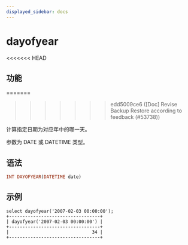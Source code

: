 ```yaml
---
displayed_sidebar: docs
---
```


# dayofyear

<<<<<<< HEAD
## 功能
=======

>>>>>>> edd5009ce6 ([Doc] Revise Backup Restore according to feedback (#53738))

计算指定日期为对应年中的哪一天。

参数为 DATE 或 DATETIME 类型。

## 语法

```Haskell
INT DAYOFYEAR(DATETIME date)
```

## 示例

```Plain Text
select dayofyear('2007-02-03 00:00:00');
+----------------------------------+
| dayofyear('2007-02-03 00:00:00') |
+----------------------------------+
|                               34 |
+----------------------------------+
```
